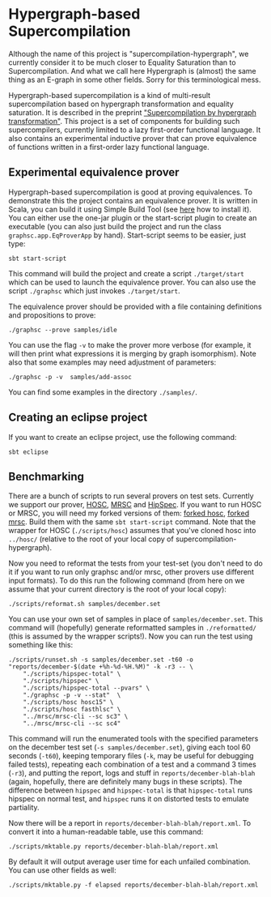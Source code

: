 # Hypergraph-based Supercompilation

Although the name of this project is "supercompilation-hypergraph", 
we currently consider it to be much closer to Equality Saturation than to Supercompilation.
And what we call here Hypergraph is (almost) the same thing as an E-graph in some other fields. 
Sorry for this terminological mess.

Hypergraph-based supercompilation is a kind of multi-result 
supercompilation based on hypergraph transformation and equality saturation. It is described
in the preprint ["Supercompilation by hypergraph transformation"](http://library.keldysh.ru/preprint.asp?id=2013-26&lg=e).
This project is a set of components for building such supercompilers,
currently limited to a lazy first-order functional language.
It also contains an experimental inductive prover that can prove equivalence of functions 
written in a first-order lazy functional language.

## Experimental equivalence prover

Hypergraph-based supercompilation is good at proving equivalences.
To demonstrate this the project contains an equivalence prover.
It is written in Scala, you can build it using Simple Build Tool 
(see [here](http://www.scala-sbt.org/release/docs/Getting-Started/Setup.html) 
how to install it).
You can either use the one-jar plugin or the start-script plugin to create
an executable (you can also just build the project and run the class `graphsc.app.EqProverApp` by hand).
Start-script seems to be easier, just type:

    sbt start-script

This command will build the project and create a script `./target/start` which can be used to launch
the equivalence prover. You can also use the script `./graphsc` which just invokes `./target/start`. 

The equivalence prover should be provided with a file containing definitions and propositions to prove:

    ./graphsc --prove samples/idle

You can use the flag `-v` to make the prover more verbose (for example, 
it will then print what expressions it is merging by graph isomorphism).
Note also that some examples may need adjustment of parameters:

    ./graphsc -p -v  samples/add-assoc

You can find some examples in the directory `./samples/`.

## Creating an eclipse project

If you want to create an eclipse project, use the following command:

    sbt eclipse

## Benchmarking

There are a bunch of scripts to run several provers on test sets. Currently we support our prover,
[HOSC](https://github.com/ilya-klyuchnikov/hosc), [MRSC](https://github.com/ilya-klyuchnikov/mrsc) 
and [HipSpec](https://github.com/danr/hipspec). If you want to run HOSC or MRSC, you will need my
forked versions of them: [forked hosc](https://github.com/sergei-grechanik/hosc), 
[forked mrsc](https://github.com/sergei-grechanik/mrsc). Build them with the same 
`sbt start-script` command. Note that the wrapper for HOSC (`./scripts/hosc`) assumes that you've
cloned hosc into `../hosc/` (relative to the root of your local copy of supercompilation-hypergraph).

Now you need to reformat the tests from your test-set (you don't need to do it if you want to
run only graphsc and/or mrsc, other provers use different input formats). 
To do this run the following command (from here on we assume that 
your current directory is the root of your local copy):

    ./scripts/reformat.sh samples/december.set

You can use your own set of samples in place of `samples/december.set`. This command will 
(hopefully) generate reformatted samples in `./reformatted/` (this is assumed by the wrapper scripts!).
Now you can run the test using something like this:

    ./scripts/runset.sh -s samples/december.set -t60 -o "reports/december-$(date +%h-%d-%H.%M)" -k -r3 -- \
        "./scripts/hipspec-total" \
        "./scripts/hipspec" \
        "./scripts/hipspec-total --pvars" \
        "./graphsc -p -v --stat"  \
        "./scripts/hosc hosc15" \
        "./scripts/hosc fasthlsc" \
        "../mrsc/mrsc-cli --sc sc3" \
        "../mrsc/mrsc-cli --sc sc4"
        
This command will run the enumerated tools with the specified parameters on the december test set 
(`-s samples/december.set`), giving each tool
60 seconds (`-t60`), keeping temporary files (`-k`, may be useful for debugging failed tests),
repeating each combination of a test and a command 3 times (`-r3`), and putting the report, logs
and stuff in `reports/december-blah-blah` (again, hopefully, 
there are definitely many bugs in these scripts). The difference between `hipspec` and `hipspec-total` is
that `hipspec-total` runs hipspec on normal test, and `hipspec` runs it on distorted tests to
emulate partiality.

Now there will be a report in 
`reports/december-blah-blah/report.xml`. To convert it into a human-readable table, use this command:

    ./scripts/mktable.py reports/december-blah-blah/report.xml

By default it will output average user time for each unfailed combination. You can use other 
fields as well:

    ./scripts/mktable.py -f elapsed reports/december-blah-blah/report.xml

